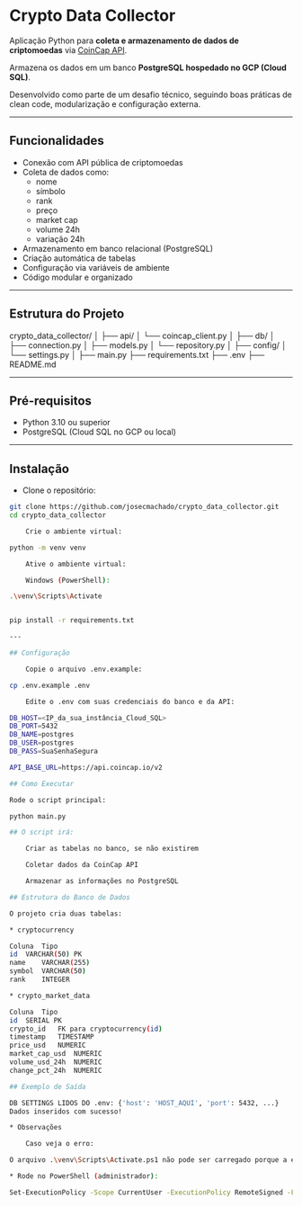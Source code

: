 # Crypto Data Collector

Aplicação Python para **coleta e armazenamento de dados de criptomoedas** via [CoinCap API](https://docs.coincap.io/).

Armazena os dados em um banco **PostgreSQL hospedado no GCP (Cloud SQL)**.

Desenvolvido como parte de um desafio técnico, seguindo boas práticas de clean code, modularização e configuração externa.

---

## Funcionalidades

- Conexão com API pública de criptomoedas
- Coleta de dados como:
  - nome
  - símbolo
  - rank
  - preço
  - market cap
  - volume 24h
  - variação 24h
- Armazenamento em banco relacional (PostgreSQL)
- Criação automática de tabelas
- Configuração via variáveis de ambiente
- Código modular e organizado

---

## Estrutura do Projeto

crypto_data_collector/
│
├── api/
│ └── coincap_client.py
│
├── db/
│ ├── connection.py
│ ├── models.py
│ └── repository.py
│
├── config/
│ └── settings.py
│
├── main.py
├── requirements.txt
├── .env
├── README.md


---

## Pré-requisitos

* Python 3.10 ou superior  
* PostgreSQL (Cloud SQL no GCP ou local)

---

## Instalação

* Clone o repositório:

```bash
git clone https://github.com/josecmachado/crypto_data_collector.git
cd crypto_data_collector

    Crie o ambiente virtual:

python -m venv venv

    Ative o ambiente virtual:

    Windows (PowerShell):

.\venv\Scripts\Activate


pip install -r requirements.txt

---

## Configuração

    Copie o arquivo .env.example:

cp .env.example .env

    Edite o .env com suas credenciais do banco e da API:

DB_HOST=<IP_da_sua_instância_Cloud_SQL>
DB_PORT=5432
DB_NAME=postgres
DB_USER=postgres
DB_PASS=SuaSenhaSegura

API_BASE_URL=https://api.coincap.io/v2

## Como Executar

Rode o script principal:

python main.py

## O script irá:

    Criar as tabelas no banco, se não existirem

    Coletar dados da CoinCap API

    Armazenar as informações no PostgreSQL

## Estrutura do Banco de Dados

O projeto cria duas tabelas:

* cryptocurrency

Coluna	Tipo
id	VARCHAR(50) PK
name	VARCHAR(255)
symbol	VARCHAR(50)
rank	INTEGER

* crypto_market_data

Coluna	Tipo
id	SERIAL PK
crypto_id	FK para cryptocurrency(id)
timestamp	TIMESTAMP
price_usd	NUMERIC
market_cap_usd	NUMERIC
volume_usd_24h	NUMERIC
change_pct_24h	NUMERIC

## Exemplo de Saída

DB SETTINGS LIDOS DO .env: {'host': 'HOST_AQUI', 'port': 5432, ...}
Dados inseridos com sucesso!

* Observações

    Caso veja o erro:

O arquivo .\venv\Scripts\Activate.ps1 não pode ser carregado porque a execução de scripts foi desabilitada neste sistema.

* Rode no PowerShell (administrador):

Set-ExecutionPolicy -Scope CurrentUser -ExecutionPolicy RemoteSigned -Force